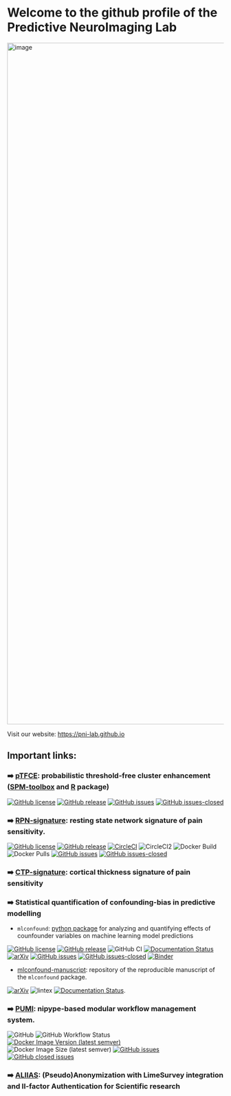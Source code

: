 # Welcome to the github profile of the Predictive NeuroImaging Lab
<img width="1582" alt="image" src="https://user-images.githubusercontent.com/21124251/173017096-2d43db51-6654-4ccf-9c97-31195186b836.png">



Visit our website: https://pni-lab.github.io

## Important links:

### :arrow_right: [pTFCE](https://spisakt.github.io/pTFCE/): probabilistic threshold-free cluster enhancement ([SPM-toolbox](https://github.com/spisakt/pTFCE_spm) and [R](https://github.com/spisakt/pTFCE) package)
[![GitHub license](https://img.shields.io/github/license/spisakt/pTFCE.svg)](https://github.com/spisakt/pTFCE/blob/master/LICENSE)
[![GitHub release](https://img.shields.io/github/release/spisakt/pTFCE.svg)](https://github.com/spisakt/pTFCE/releases/)
[![GitHub issues](https://img.shields.io/github/issues/spisakt/pTFCE.svg)](https://GitHub.com/spisakt/pTFCE/issues/)
[![GitHub issues-closed](https://img.shields.io/github/issues-closed/spisakt/pTFCE.svg)](https://GitHub.com/spisakt/pTFCE/issues?q=is%3Aissue+is%3Aclosed)


### :arrow_right: [RPN-signature](https://spisakt.github.io/RPN-signature): resting state network signature of pain sensitivity.
[![GitHub license](https://img.shields.io/github/license/spisakt/RPN-signature.svg)](https://github.com/spisakt/RPN-signature/blob/master/LICENSE)
[![GitHub release](https://img.shields.io/github/release/spisakt/RPN-signature.svg)](https://github.com/spisakt/RPN-signature/releases/)
[![CircleCI](https://circleci.com/gh/spisakt/RPN-signature.svg?style=svg)](https://circleci.com/gh/spisakt/ptfce)
![CircleCI2](https://img.shields.io/circleci/project/github/RedSparr0w/node-csgo-parser.svg)
![Docker Build](https://img.shields.io/docker/cloud/build/tspisak/rpn-signature.svg)
![Docker Pulls](https://img.shields.io/docker/pulls/tspisak/rpn-signature.svg)
[![GitHub issues](https://img.shields.io/github/issues/spisakt/RPN-signature.svg)](https://GitHub.com/spisakt/RPN-signature/issues/)
[![GitHub issues-closed](https://img.shields.io/github/issues-closed/spisakt/RPN-signature.svg)](https://GitHub.com/spisakt/RPN-signature/issues?q=is%3Aissue+is%3Aclosed)

### :arrow_right: [CTP-signature](https://github.com/pni-lab/ctp-signature): cortical thickness signature of pain sensitivity

### :arrow_right: Statistical quantification of confounding-bias in predictive modelling

- `mlconfound`: [python package](https://github.com/pni-lab/mlconfound) for analyzing and quantifying effects of counfounder variables on machine learning model predictions

[![GitHub license](https://img.shields.io/github/license/pni-lab/mlconfound.svg)](https://github.com/pni-lab/mlconfound/blob/master/LICENSE)
[![GitHub release](https://img.shields.io/github/release/pni-lab/mlconfound.svg)](https://github.com/pni-lab/mlconfound/releases/)
![GitHub CI](https://github.com/pni-lab/mlconfound/actions/workflows/ci.yml/badge.svg)
[![Documentation Status](https://readthedocs.org/projects/mlconfound/badge/?version=latest)](https://mlconfound.readthedocs.io/en/latest/?badge=latest)
[![arXiv](https://img.shields.io/badge/arXiv-2111.00814-<COLOR>.svg)](https://arxiv.org/abs/2111.00814)
[![GitHub issues](https://img.shields.io/github/issues/pni-lab/mlconfound.svg)](https://GitHub.com/pni-lab/mlconfound/issues/)
[![GitHub issues-closed](https://img.shields.io/github/issues-closed/pni-lab/mlconfound.svg)](https://GitHub.com/pni-lab/mlconfound/issues?q=is%3Aissue+is%3Aclosed)
[![Binder](https://mybinder.org/badge_logo.svg)](https://mybinder.org/v2/gh/pni-lab/mlconfound/master?labpath=notebooks%2Fquickstart.ipynb)


- [mlconfound-manuscript](https://github.com/pni-lab/mlconfound-manuscript): repository of the reproducible manuscript of the `mlconfound` package.

[![arXiv](https://img.shields.io/badge/arXiv-2111.00814-<COLOR>.svg)](https://arxiv.org/abs/2111.00814)
![lintex](https://github.com/pni-lab/mlconfound-manuscript/actions/workflows/lint_latex.yml/badge.svg)
[![Documentation Status](https://readthedocs.org/projects/mlconfound/badge/?version=latest)](https://mlconfound.readthedocs.io/en/latest/?badge=latest).


### :arrow_right: [PUMI](https://github.com/pni-lab/PUMI): nipype-based modular workflow management system. 
![GitHub](https://img.shields.io/github/license/pni-lab/pumi?color=green&logo=%23F68212)
![GitHub Workflow Status](https://img.shields.io/github/workflow/status/pni-lab/pumi/test_and_dockerize?logo=%232088FF)
[![Docker Image Version (latest semver)](https://img.shields.io/docker/v/pnilab/pumi-slim?color=blue&label=pnilab%2Fpumi-slim%3A&logo=docker&sort=semver)](https://hub.docker.com/repository/docker/pnilab/pumi-slim)
![Docker Image Size (latest semver)](https://img.shields.io/docker/image-size/pnilab/pumi-slim?label=%20pnilab%2Fpumi-slim&logo=docker&sort=semver)
[![GitHub issues](https://img.shields.io/github/issues-raw/pni-lab/pumi?color=red&logo=github)](https://GitHub.com/pni-lab/PUMI/issues/)
[![GitHub closed issues](https://img.shields.io/github/issues-closed-raw/pni-lab/pumi?color=green&logo=github)](https://GitHub.com/pni-lab/PUMI/issues?q=is%3Aissue+is%3Aclosed)

### :arrow_right: [ALIIAS](https://github.com/pni-lab/ALIIAS): (Pseudo)Anonymization with LimeSurvey integration and II-factor Authentication for Scientific research







